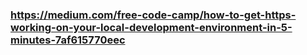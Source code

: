 ### https://medium.com/free-code-camp/how-to-get-https-working-on-your-local-development-environment-in-5-minutes-7af615770eec
